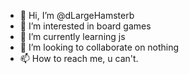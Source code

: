 - 👋 Hi, I’m @dLargeHamsterb
- 👀 I’m interested in board games
- 🌱 I’m currently learning js
- 💞️ I’m looking to collaborate on nothing
- 📫 How to reach me, u can't.


